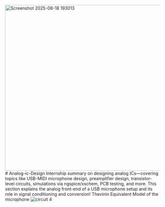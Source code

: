 <img width="1120" height="542" alt="Screenshot 2025-08-18 193013" src="https://github.com/user-attachments/assets/60ca01e8-03dc-4961-9c69-ebde01eb2603" /># Analog-ic-Design
Internship summary on designing analog ICs—covering topics like USB-MIDI microphone design, preamplifier design, transistor-level circuits, simulations via ngspice/xschem, PCB testing, and more.
This section explains the analog front-end of a USB microphone setup and its role in signal conditioning and conversion!
Thevinin Equivalent Model of the microphone
![circuit 4](https://github.com/user-attachments/assets/ce24a5a1-87ca-46cc-b831-d531d685986e)


